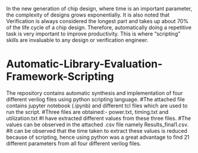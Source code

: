 In the new generation of chip design, where time is an important parameter, the complexity of designs grows exponentially. It is also noted that Verification is always considered the longest part and takes up about 70% of the life cycle of a chip design. Therefore, automatically doing a repetitive task is very important to improve productivity. This is where “scripting” skills are invaluable to any design or verification engineer.


# Automatic-Library-Evaluation-Framework-Scripting

The repository contains automatic synthesis and implementation of four different verilog files using python scripting language.
#The attached file contains jupyter notebook (.ipynb) and different tcl files which are used to run the script.
#Three files are obtained:- power.txt, timing.txt and utilization.txt
#I have extracted different values from these three files.
#The values can be observed in the attached .csv file namely Results_final1.csv.
#It can be observed that the time taken to extract these values is reduced because of scripting, hence using python was a great advantage to find 21 different parameters from all four different verilog files.


